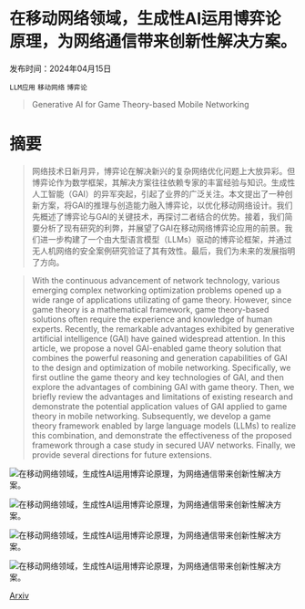# 在移动网络领域，生成性AI运用博弈论原理，为网络通信带来创新性解决方案。

发布时间：2024年04月15日

`LLM应用` `移动网络` `博弈论`

> Generative AI for Game Theory-based Mobile Networking

# 摘要

> 网络技术日新月异，博弈论在解决新兴的复杂网络优化问题上大放异彩。但博弈论作为数学框架，其解决方案往往依赖专家的丰富经验与知识。生成性人工智能（GAI）的异军突起，引起了业界的广泛关注。本文提出了一种创新方案，将GAI的推理与创造能力融入博弈论，以优化移动网络设计。我们先概述了博弈论与GAI的关键技术，再探讨二者结合的优势。接着，我们简要分析了现有研究的利弊，并展望了GAI在移动网络博弈论应用的前景。我们进一步构建了一个由大型语言模型（LLMs）驱动的博弈论框架，并通过无人机网络的安全案例研究验证了其有效性。最后，我们为未来的发展指明了方向。

> With the continuous advancement of network technology, various emerging complex networking optimization problems opened up a wide range of applications utilizating of game theory. However, since game theory is a mathematical framework, game theory-based solutions often require the experience and knowledge of human experts. Recently, the remarkable advantages exhibited by generative artificial intelligence (GAI) have gained widespread attention. In this article, we propose a novel GAI-enabled game theory solution that combines the powerful reasoning and generation capabilities of GAI to the design and optimization of mobile networking. Specifically, we first outline the game theory and key technologies of GAI, and then explore the advantages of combining GAI with game theory. Then, we briefly review the advantages and limitations of existing research and demonstrate the potential application values of GAI applied to game theory in mobile networking. Subsequently, we develop a game theory framework enabled by large language models (LLMs) to realize this combination, and demonstrate the effectiveness of the proposed framework through a case study in secured UAV networks. Finally, we provide several directions for future extensions.

![在移动网络领域，生成性AI运用博弈论原理，为网络通信带来创新性解决方案。](../../../paper_images/2404.09699/fig3-v1.png)

![在移动网络领域，生成性AI运用博弈论原理，为网络通信带来创新性解决方案。](../../../paper_images/2404.09699/fig2.png)

![在移动网络领域，生成性AI运用博弈论原理，为网络通信带来创新性解决方案。](../../../paper_images/2404.09699/fig5.png)

![在移动网络领域，生成性AI运用博弈论原理，为网络通信带来创新性解决方案。](../../../paper_images/2404.09699/fig4-v1.png)

[Arxiv](https://arxiv.org/abs/2404.09699)